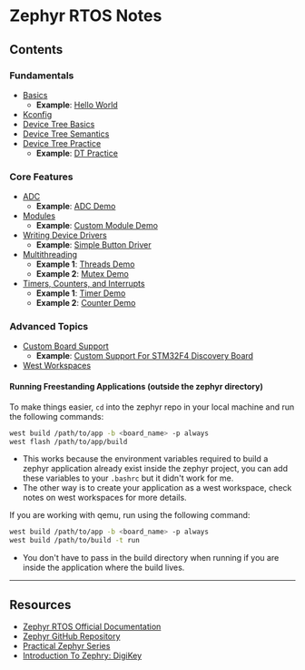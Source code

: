 # Zephyr RTOS Notes

## Contents

### Fundamentals
- [Basics](./notes/Zephyr%20-%20Basics.md)
  - **Example**: [Hello World](https://github.com/0xAMF/Zephyr-RTOS-Notes/tree/main/examples/hello_world) 
- [Kconfig](./notes/Zephyr%20-%20Kconfig.md)
- [Device Tree Basics](./notes/Zephyr%20-%20Device%20Tree%20Basics.md)
- [Device Tree Semantics](./notes/Zephyr%20-%20Device%20Tree%20Semantics.md)
- [Device Tree Practice](./notes/Zephyr%20-%20Device%20Tree%20Practice.md)
  - **Example**: [DT Practice](https://github.com/0xAMF/Zephyr-RTOS-Notes/tree/main/examples/dt_practice) 

### Core Features
- [ADC](./notes/Zephyr%20-%20ADC.md)
  - **Example**: [ADC Demo](https://github.com/0xAMF/Zephyr-RTOS-Notes/tree/main/examples/adc_demo) 
- [Modules](./notes/Zephyr%20-%20Modules.md)
  - **Example**: [Custom Module Demo](https://github.com/0xAMF/Zephyr-RTOS-Notes/tree/main/examples/modules/say_hello)  
- [Writing Device Drivers](./notes/Zephyr%20-%20Writing%20Drivers.md)
  - **Example**: [Simple Button Driver](https://github.com/0xAMF/Zephyr-RTOS-Notes/tree/main/examples/modules/button) 
- [Multithreading](./notes/Zephyr%20-%20Multithreading.md)
  - **Example 1**: [Threads Demo](https://github.com/0xAMF/Zephyr-RTOS-Notes/tree/main/examples/threads_demo)
  - **Example 2**: [Mutex Demo](https://github.com/0xAMF/Zephyr-RTOS-Notes/tree/main/examples/mutex_demo)
- [Timers, Counters, and Interrupts](./notes/Zephyr%20-%20Timers%2C%20Counters%2C%20and%20Interrupts.md)
  - **Example 1**: [Timer Demo](https://github.com/0xAMF/Zephyr-RTOS-Notes/tree/main/examples/timer_demo)
  - **Example 2**: [Counter Demo](https://github.com/0xAMF/Zephyr-RTOS-Notes/tree/main/examples/counter_interrupt_demo) 

### Advanced Topics
- [Custom Board Support](./notes/Zephyr%20-%20Custom%20Board%20Support.md)
  - **Example**: [Custom Support For STM32F4 Discovery Board](https://github.com/0xAMF/Zephyr-RTOS-Notes/tree/main/examples/boards) 
- [West Workspaces](./notes/Zephyr%20-%20West%20Workspaces.md)

#### Running Freestanding Applications (outside the zephyr directory)
To make things easier, `cd` into the zephyr repo in your local machine and run the following commands:
```bash
west build /path/to/app -b <board_name> -p always
west flash /path/to/app/build
```
- This works because the environment variables required to build a zephyr application already exist inside the zephyr project, you can add these variables to your `.bashrc` but it didn't work for me.
- The other way is to create your application as a west workspace, check notes on west workspaces for more details.

If you are working with qemu, run using the following command:
```bash
west build /path/to/app -b <board_name> -p always
west build /path/to/build -t run
```
- You don't have to pass in the build directory when running if you are inside the application where the build lives.

---

## Resources
- [Zephyr RTOS Official Documentation](https://docs.zephyrproject.org/latest/)  
- [Zephyr GitHub Repository](https://github.com/zephyrproject-rtos/zephyr)  
- [Practical Zephyr Series](https://interrupt.memfault.com/tags#practical-zephyr-series)
- [Introduction To Zephry: DigiKey](https://www.youtube.com/playlist?list=PLEBQazB0HUyTmK2zdwhaf8bLwuEaDH-52)
